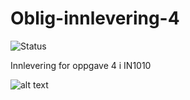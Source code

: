 # Oblig-innlevering-4

![Status](https://github.com/github/docs/actions/workflows/main.yml/badge.svg?branch=main)

Innlevering for oppgave 4 i IN1010

![alt text](https://pics.me.me/thumb_cries-in-bad-at-java-72496323.png)
